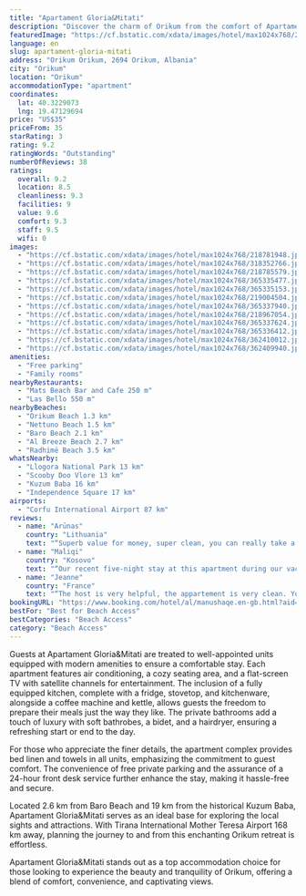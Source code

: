 ```yaml
---
title: "Apartament Gloria&Mitati"
description: "Discover the charm of Orikum from the comfort of Apartament Gloria&Mitati, a prime accommodation choice boasting stunning sea views and a convenient location just a short distance from the area's pristine beaches."
featuredImage: "https://cf.bstatic.com/xdata/images/hotel/max1024x768/218781948.jpg?k=1a2ddfc48e06f57cab20f81cf038eea838323ed67b4bfd46ff1e04851dd801e4&o=&hp=1"
language: en
slug: apartament-gloria-mitati
address: "Orikum Orikum, 2694 Orikum, Albania"
city: "Orikum"
location: "Orikum"
accommodationType: "apartment"
coordinates:
  lat: 40.3229073
  lng: 19.47129694
price: "US$35"
priceFrom: 35
starRating: 3
rating: 9.2
ratingWords: "Outstanding"
numberOfReviews: 38
ratings:
  overall: 9.2
  location: 8.5
  cleanliness: 9.3
  facilities: 9
  value: 9.6
  comfort: 9.3
  staff: 9.5
  wifi: 0
images:
  - "https://cf.bstatic.com/xdata/images/hotel/max1024x768/218781948.jpg?k=1a2ddfc48e06f57cab20f81cf038eea838323ed67b4bfd46ff1e04851dd801e4&o=&hp=1"
  - "https://cf.bstatic.com/xdata/images/hotel/max1024x768/318352766.jpg?k=77979fd3b6e4ef4a090218f699a7b67c7a250f66db04d88f4c53bbb4e0bef330&o=&hp=1"
  - "https://cf.bstatic.com/xdata/images/hotel/max1024x768/218785579.jpg?k=49e81fc8f8e5d57e45b38820d19c9b620749c4088f803dcd91c6b0f9496c8488&o=&hp=1"
  - "https://cf.bstatic.com/xdata/images/hotel/max1024x768/365335477.jpg?k=bbb89dc1ad954a95aa94b9f9c9c66253b8f2a8564215b263a5e9474c4012b599&o=&hp=1"
  - "https://cf.bstatic.com/xdata/images/hotel/max1024x768/365335153.jpg?k=f1d6a4dac9f1bce1c61169bf1665d8a83e82a10e55d6168dca76f5ff8b10f70d&o=&hp=1"
  - "https://cf.bstatic.com/xdata/images/hotel/max1024x768/219004504.jpg?k=5d9e15775f05936645790e8bf7b871964567f60e5e34a25b2543c2b3dda81e0a&o=&hp=1"
  - "https://cf.bstatic.com/xdata/images/hotel/max1024x768/365337940.jpg?k=70478f33a750c6bf9f564903eefd20b5d17ad1b04a43add515ddd154672d857a&o=&hp=1"
  - "https://cf.bstatic.com/xdata/images/hotel/max1024x768/218967054.jpg?k=9c873da38e13eb8f2d7ad7967911a5ffa0a38c32bca520621fdf68bc72bdea34&o=&hp=1"
  - "https://cf.bstatic.com/xdata/images/hotel/max1024x768/365337624.jpg?k=8c9b022253ae52586a55440e053032ed0191ee0939b2638950ee7d32317234d1&o=&hp=1"
  - "https://cf.bstatic.com/xdata/images/hotel/max1024x768/365336412.jpg?k=7e48d6bc5c80f27f15c5769f4a2aedc1890c10271e8129256c79b14c566c96e2&o=&hp=1"
  - "https://cf.bstatic.com/xdata/images/hotel/max1024x768/362410012.jpg?k=c07b5ef837b5b6f4d75e0752b434759b68c499016a3da120659adaeec118c5f1&o=&hp=1"
  - "https://cf.bstatic.com/xdata/images/hotel/max1024x768/362409940.jpg?k=b8115d1516a21fd1a6b3deb8295f4f8787cdda0e11070acc5328b20e942fa2b4&o=&hp=1"
amenities:
  - "Free parking"
  - "Family rooms"
nearbyRestaurants:
  - "Mats Beach Bar and Cafe 250 m"
  - "Las Bello 550 m"
nearbyBeaches:
  - "Orikum Beach 1.3 km"
  - "Nettuno Beach 1.5 km"
  - "Baro Beach 2.1 km"
  - "Al Breeze Beach 2.7 km"
  - "Radhimë Beach 3.5 km"
whatsNearby:
  - "Llogora National Park 13 km"
  - "Scooby Doo Vlore 13 km"
  - "Kuzum Baba 16 km"
  - "Independence Square 17 km"
airports:
  - "Corfu International Airport 87 km"
reviews:
  - name: "Arūnas"
    country: "Lithuania"
    text: "“Superb value for money, super clean, you can really take a deep rest there.”"
  - name: "Maliqi"
    country: "Kosovo"
    text: "“Our recent five-night stay at this apartment during our vacation was outstanding. It's ideally located, spacious, and comfortable. The balcony was big enough, and the cleanliness and maintenance are top-notch. The host's communication was...”"
  - name: "Jeanne"
    country: "France"
    text: "“The host is very helpful, the appartement is very clean. You have a lot of space and it is easy to find a parking place in front of the bundling.”"
bookingURL: "https://www.booking.com/hotel/al/manushaqe.en-gb.html?aid=8035640"
bestFor: "Best for Beach Access"
bestCategories: "Beach Access"
category: "Beach Access"
---
```


Guests at Apartament Gloria&Mitati are treated to well-appointed units equipped with modern amenities to ensure a comfortable stay. Each apartment features air conditioning, a cozy seating area, and a flat-screen TV with satellite channels for entertainment. The inclusion of a fully equipped kitchen, complete with a fridge, stovetop, and kitchenware, alongside a coffee machine and kettle, allows guests the freedom to prepare their meals just the way they like. The private bathrooms add a touch of luxury with soft bathrobes, a bidet, and a hairdryer, ensuring a refreshing start or end to the day.

For those who appreciate the finer details, the apartment complex provides bed linen and towels in all units, emphasizing the commitment to guest comfort. The convenience of free private parking and the assurance of a 24-hour front desk service further enhance the stay, making it hassle-free and secure.

Located 2.6 km from Baro Beach and 19 km from the historical Kuzum Baba, Apartament Gloria&Mitati serves as an ideal base for exploring the local sights and attractions. With Tirana International Mother Teresa Airport 168 km away, planning the journey to and from this enchanting Orikum retreat is effortless.

Apartament Gloria&Mitati stands out as a top accommodation choice for those looking to experience the beauty and tranquility of Orikum, offering a blend of comfort, convenience, and captivating views.